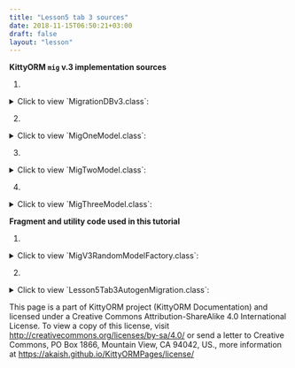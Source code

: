 ```yaml
---
title: "Lesson5 tab 3 sources"
date: 2018-11-15T06:50:21+03:00
draft: false
layout: "lesson"
---
```

**KittyORM `mig` v.3 implementation sources**

1. 
<details> 
  <summary>Click to view `MigrationDBv3.class`: </summary>
{{< highlight java "linenos=inline, linenostart=1">}}
@KITTY_DATABASE(
        isLoggingOn = true,
        isProductionOn = false,
        isKittyDexUtilLoggingEnabled = false,
        logTag = MigrationDBv3.LTAG,
        databaseName = "mig",
        databaseVersion = 3,
        domainPackageNames = {"net.akaish.kittyormdemo.sqlite.migrations.migv3"}
)
@KITTY_DATABASE_REGISTRY(
        domainModels = {
                net.akaish.kittyormdemo.sqlite.migrations.migv3.MigOneModel.class,
                net.akaish.kittyormdemo.sqlite.migrations.migv3.MigTwoModel.class,
                net.akaish.kittyormdemo.sqlite.migrations.migv3.MigThreeModel.class
        }
)
@KITTY_DATABASE_HELPER(
        onUpgradeBehavior = KITTY_DATABASE_HELPER.UpgradeBehavior.USE_SIMPLE_MIGRATIONS
)
public class MigrationDBv3 extends KittyDatabase {

    public static final String LTAG = "MIGv3";
    /**
     * KittyORM main database class that represents bootstrap and holder for all related with database
     * components.
     *
     * @param ctx
     */
    public MigrationDBv3(Context ctx) {
        super(ctx);
    }
}
{{< /highlight >}} 
</details>

2. 
<details> 
  <summary>Click to view `MigOneModel.class`: </summary>
{{< highlight java "linenos=inline, linenostart=1">}}
@KITTY_TABLE(
        tableName = "mig_one"
)
public class MigOneModel extends KittyModel {
    @KITTY_COLUMN(
            columnOrder = 0,
            isIPK = true)
    public Long id;

    @KITTY_COLUMN(
            columnOrder = 1
    )
    @NOT_NULL
    @DEFAULT(predefinedLiteralValue = LiteralValues.CURRENT_DATE)
    public String creationDate;

    @KITTY_COLUMN(
            columnOrder = 2
    )
    @DEFAULT(signedInteger = 228)
    @ONE_COLUMN_INDEX(indexName = "m1_di_index")
    public Integer defaultInteger;

    public String toString() {
        return new StringBuilder(64)
                .append("[ id = ")
                .append(id)
                .append(" ; creationDate = ")
                .append(creationDate)
                .append(" ; someInteger = ")
                .append(defaultInteger)
                .append(" ]").toString();
    }
}
{{< /highlight >}} 
</details>

3. 
<details> 
  <summary>Click to view `MigTwoModel.class`: </summary>
{{< highlight java "linenos=inline, linenostart=1">}}
@KITTY_TABLE(
        tableName = "mig_two"
)
public class MigTwoModel extends KittyModel {

    @KITTY_COLUMN(
            columnOrder = 0,
            isIPK = true
    )
    public Long id;

    @KITTY_COLUMN(
            columnOrder = 1
    )
    @FOREIGN_KEY(
            reference = @FOREIGN_KEY_REFERENCE(
                    foreignTableName = "mig_one",
                    foreignTableColumns = {"id"},
                    onUpdate = OnUpdateDeleteActions.CASCADE,
                    onDelete = OnUpdateDeleteActions.CASCADE
            )
    )
    public Long migOneReference;

    @KITTY_COLUMN(columnOrder = 2)
    public Animals someAnimal;

    @KITTY_COLUMN(
            columnOrder = 3,
            columnAffinity = TypeAffinities.TEXT
    )
    @KITTY_COLUMN_SERIALIZATION
    public AnimalSounds someAnimalSound;

    String someAnimalSoundSerialize() {
        if(someAnimalSound == null) return null;
        return new GsonBuilder().create().toJson(someAnimalSound);
    }

    AnimalSounds someAnimalSoundDeserialize(String cvData) {
        if(cvData == null) return null;
        if(cvData.length() == 0) return null;
        return new GsonBuilder().create().fromJson(cvData, AnimalSounds.class);
    }

    @Override
    public String toString() {
        return new StringBuilder(64)
                .append("[ id = ")
                .append(id)
                .append(" ; migOneReference = ")
                .append(migOneReference)
                .append(" ; someAnimal = ")
                .append(someAnimal)
                .append(" ; someAnimalSound = ")
                .append(someAnimalSoundSerialize())
                .append(" ] ").toString();
    }
}
{{< /highlight >}} 
</details>

4. 
<details> 
  <summary>Click to view `MigThreeModel.class`: </summary>
{{< highlight java "linenos=inline, linenostart=1">}}
@KITTY_TABLE(tableName = "mig_three")
public class MigThreeModel extends KittyModel {

    @KITTY_COLUMN(
            columnOrder = 0,
            isIPK = true
    )
    public Long id;

    @KITTY_COLUMN(
            columnOrder = 1
    )
    @NOT_NULL
    @DEFAULT(
            literalValue = "\'Something random\'"
    )
    public String someValue;

    public String toString() {
        return new StringBuilder(32)
                .append("[ id = ")
                .append(id)
                .append(" ; someValue = ")
                .append(someValue)
                .append(" ]").toString();
    }
}
{{< /highlight >}} 
</details>

**Fragment and utility code used in this tutorial**

1. 
<details> 
  <summary>Click to view `MigV3RandomModelFactory.class`: </summary>
{{< highlight java "linenos=inline, linenostart=1">}}
public class MigV3RandomModelFactory {
    final Context context;
    final Random rnd;

    private final SparseArray<String> randomAnimalSays = new SparseArray<>();
    private final SparseArray<String> randomAnimalLocalizedName = new SparseArray<>();

    public MigV3RandomModelFactory(Context ctx) {
        this.context = ctx;
        this.rnd = new Random();

        // Lol, getContext().getString() method is fucking slow, calling for each new random model this method twice causes 55% of all execution time of generating new random model (!)
        // Right now getting those string causes only 14% of execution time
        randomAnimalSays.append(Animals.getLocalizedAnimalSaysResource(Animals.BEAR), context.getString(Animals.getLocalizedAnimalSaysResource(Animals.BEAR)));
        randomAnimalSays.append(Animals.getLocalizedAnimalSaysResource(Animals.CAT), context.getString(Animals.getLocalizedAnimalSaysResource(Animals.CAT)));
        randomAnimalSays.append(Animals.getLocalizedAnimalSaysResource(Animals.DOG), context.getString(Animals.getLocalizedAnimalSaysResource(Animals.DOG)));
        randomAnimalSays.append(Animals.getLocalizedAnimalSaysResource(Animals.GOAT), context.getString(Animals.getLocalizedAnimalSaysResource(Animals.GOAT)));
        randomAnimalSays.append(Animals.getLocalizedAnimalSaysResource(Animals.LION), context.getString(Animals.getLocalizedAnimalSaysResource(Animals.LION)));
        randomAnimalSays.append(Animals.getLocalizedAnimalSaysResource(Animals.SHEEP), context.getString(Animals.getLocalizedAnimalSaysResource(Animals.SHEEP)));
        randomAnimalSays.append(Animals.getLocalizedAnimalSaysResource(Animals.TIGER), context.getString(Animals.getLocalizedAnimalSaysResource(Animals.TIGER)));
        randomAnimalSays.append(Animals.getLocalizedAnimalSaysResource(Animals.WOLF), context.getString(Animals.getLocalizedAnimalSaysResource(Animals.WOLF)));


        randomAnimalLocalizedName.append(Animals.getLocalizedAnimalNameResource(Animals.BEAR), context.getString(Animals.getLocalizedAnimalNameResource(Animals.BEAR)));
        randomAnimalLocalizedName.append(Animals.getLocalizedAnimalNameResource(Animals.CAT), context.getString(Animals.getLocalizedAnimalNameResource(Animals.CAT)));
        randomAnimalLocalizedName.append(Animals.getLocalizedAnimalNameResource(Animals.DOG), context.getString(Animals.getLocalizedAnimalNameResource(Animals.DOG)));
        randomAnimalLocalizedName.append(Animals.getLocalizedAnimalNameResource(Animals.GOAT), context.getString(Animals.getLocalizedAnimalNameResource(Animals.GOAT)));
        randomAnimalLocalizedName.append(Animals.getLocalizedAnimalNameResource(Animals.LION), context.getString(Animals.getLocalizedAnimalNameResource(Animals.LION)));
        randomAnimalLocalizedName.append(Animals.getLocalizedAnimalNameResource(Animals.SHEEP), context.getString(Animals.getLocalizedAnimalNameResource(Animals.SHEEP)));
        randomAnimalLocalizedName.append(Animals.getLocalizedAnimalNameResource(Animals.TIGER), context.getString(Animals.getLocalizedAnimalNameResource(Animals.TIGER)));
        randomAnimalLocalizedName.append(Animals.getLocalizedAnimalNameResource(Animals.WOLF), context.getString(Animals.getLocalizedAnimalNameResource(Animals.WOLF)));
    }

    public MigOneModel newM1RndModel() {
        return newM1RndModel(rnd.nextBoolean(), rnd.nextBoolean());
    }

    public MigOneModel newM1RndModel(boolean setCDDefault, boolean setDefaultInteger) {
        MigOneModel model = new MigOneModel();
        if(setCDDefault)
            model.setFieldExclusion("creationDate");
        else
            model.creationDate = new Date(System.currentTimeMillis()).toString();
        if(setCDDefault)
            model.setFieldExclusion("defaultInteger");
        else
            model.defaultInteger = rnd.nextInt();
        return model;
    }

    public MigTwoModel newM2RndModel(ArrayList<MigOneModel> models) {
        if(models == null)
            throw new IllegalArgumentException("M3RMF#newM2RndModel bad model collection provided!");
        if(models.size() == 0)
            throw new IllegalArgumentException("M3RMF#newM2RndModel bad model collection provided!");
        int mlSize = models.size();
        return newM2RndModel(models.get(rnd.nextInt(mlSize)).id);
    }

    public MigTwoModel newM2RndModel(Long migOneReference) {
        if(migOneReference == null)
            throw new IllegalArgumentException("M3RMF#newM2RndModel bad reference id provided!");
        MigTwoModel model = new MigTwoModel();
        model.someAnimal = Animals.rndAnimal(rnd);
        model.migOneReference = migOneReference;
        AnimalSounds animalSounds = new AnimalSounds();
        animalSounds.animalName = randomAnimalLocalizedName.get(Animals.getLocalizedAnimalNameResource(model.someAnimal));
        animalSounds.animalSounds = randomAnimalSays.get(Animals.getLocalizedAnimalSaysResource(model.someAnimal));
        model.someAnimalSound = animalSounds;
        return model;
    }

    static final String[] M3_SOME_VALUES = {"One", "Apple", "Wolf", "Plane", "Name", "Fear of being alone", "Despair", "Death", "Do not look for meaning where it is not"};

    public MigThreeModel newM3RndModel() {
        return newM3RndModel(rnd.nextBoolean());
    }

    public MigThreeModel newM3RndModel(boolean setDefaultValue) {
        MigThreeModel model = new MigThreeModel();
        if(setDefaultValue)
            model.setFieldExclusion("someValue");
        else
            model.someValue = M3_SOME_VALUES[rnd.nextInt(M3_SOME_VALUES.length)];
        return model;
    }
}
{{< /highlight >}} 
</details>

2. 
<details> 
  <summary>Click to view `Lesson5Tab3AutogenMigration.class`: </summary>
{{< highlight java "linenos=inline, linenostart=1">}}
public class Lesson5Tab3AutogenMigration extends Lesson5BaseFragment {

    private MigrationDBv3 databaseV3;
    private SharedPreferencesMigDB sf;

    private Button insertRandomButton;
    private Button clearTableButton;
    private Button deleteDatabaseButton;

    private ListView eventsListView;

    private TextView statusTV;

    private MigDatabaseState mdbState;

    final static int DB_IMPLEMENTATION_VERSION = 3;
    final static int TABLE_AMOUNT = 3;

    public Lesson5Tab3AutogenMigration() {}

    @Override
    public View onCreateView(LayoutInflater inflater, ViewGroup container, Bundle savedInstanceState) {
        View rootView = inflater.inflate(R.layout.lesson5_tab3_auto_migration, container, false);

        insertRandomButton = rootView.findViewById(R.id.l5_t3_go_button);
        clearTableButton = rootView.findViewById(R.id.l5_t3_clear_button);
        deleteDatabaseButton = rootView.findViewById(R.id.l5_t3_delete_database_button);

        eventsListView = rootView.findViewById(R.id.l5_t3_actions);

        insertRandomButton.setOnClickListener(new View.OnClickListener() {
            @Override
            public void onClick(View v) {
                insert25RND();
            }
        });

        clearTableButton.setOnClickListener(new View.OnClickListener() {
            @Override
            public void onClick(View v) {
                clearTable();
            }
        });

        deleteDatabaseButton.setOnClickListener(new View.OnClickListener() {
            @Override
            public void onClick(View v) {
                deleteDatabase();
            }
        });

        statusTV = rootView.findViewById(R.id.l5_t3_status);


        setUpExpandedList(
                rootView,
                R.id._l5_t3_expanded_panel_list,
                R.id._l5_t3_expanded_panel_text,
                R.string._l5_t3_expanded_text_pattern
        );

        reloadTableExpandedList();
        reloadStatus();
        return rootView;
    }

    public MigDatabaseState getMdbState(Context context, int implVersion, String[] tables) {
        if(mdbState != null) return mdbState;
        mdbState = new MigDatabaseState(implVersion, tables, context, getSf());
        return mdbState;
    }

    public void reloadStatus() {
        if(statusTV != null) {
            statusTV.setText(getMdbState(getContext(), DB_IMPLEMENTATION_VERSION, new String[] {M1M1TN, M1M2TN, M1M3TN}).toString());
        }
    }


    @Override
    public void onVisible() {
        reloadTableExpandedList();
        reloadStatus();
    }

    private SharedPreferencesMigDB getSf() {
        if(sf != null) return sf;
        sf = new SharedPreferencesMigDB(getContext());
        return sf;
    }

    private MigrationDBv3 getDatabase() {
        // retrieving existing database after upgrade -> downgrade would cause onUpgrade() script would be run after mapper fetching
        databaseV3 = new MigrationDBv3(getContext());
        return databaseV3;
    }

    private void insert25RND() {
        new InsertRandomAsync().execute(0l);
    }

    private void clearTable() {
        new WipeAsync().execute(0l);
    }

    private void deleteDatabase() {
        new DeleteDatabaseAsync().execute(0l);
    }

    private void reloadTableExpandedList() {
        new ReloadTableAsync().execute(0l);
    }

    @Override
    protected int snackbarMessageResource() {
        return R.string._l5_t3_snackbar_message;
    }



    // Asyncs

    class ReloadTableAsync extends AsyncTask<Long, Long, List<String>> {

        @Override
        protected List<String> doInBackground(Long... params) {
            LinkedList<String> toListView = new LinkedList<>();
            if(getSf().isDatabaseCreated() && !getSf().isDatabaseDeletedManually() && getSf().currentMigDBVersion() == DB_IMPLEMENTATION_VERSION) {
                // T1
                KittyMapper mapper = getDatabase().getMapper(MigOneModel.class);
                List<MigOneModel> m1Models = mapper.findAll();
                mapper.close();
                // T2
                KittyMapper mapperT2 = getDatabase().getMapper(MigTwoModel.class);
                List<MigTwoModel> m2Models = mapperT2.findAll();
                mapper.close();
                // T3
                KittyMapper mapperT3 = getDatabase().getMapper(MigThreeModel.class);
                List<MigThreeModel> m3Models = mapperT3.findAll();
                mapper.close();

                if(m1Models == null) {
                    toListView.addLast(format(getContext().getString(R.string._l5_t3_m1_db), 0));
                } else {
                    toListView.addLast(format(getContext().getString(R.string._l5_t3_m1_db), m1Models.size()));
                    Iterator<MigOneModel> mI = m1Models.iterator();
                    while (mI.hasNext()) {
                        toListView.addLast(mI.next().toString());
                    }
                }
                if(m2Models == null) {
                    toListView.addLast(format(getContext().getString(R.string._l5_t3_m2_db), 0));
                } else {
                    toListView.addLast(format(getContext().getString(R.string._l5_t3_m2_db), m2Models.size()));
                    Iterator<MigTwoModel> mI = m2Models.iterator();
                    while (mI.hasNext()) {
                        toListView.addLast(mI.next().toString());
                    }
                }
                if(m3Models == null) {
                    toListView.addLast(format(getContext().getString(R.string._l5_t3_m3_db), 0));
                } else {
                    toListView.addLast(format(getContext().getString(R.string._l5_t3_m3_db), m2Models.size()));
                    Iterator<MigThreeModel> mI = m3Models.iterator();
                    while (mI.hasNext()) {
                        toListView.addLast(mI.next().toString());
                    }
                }
                return toListView;
            } else {
                if(!getSf().isDatabaseCreated() || getSf().isDatabaseDeletedManually()) {
                    toListView.addLast(getString(R.string._l5_t3_m1_db_doesnt_exist));
                    return toListView;
                } else {
                    toListView.addLast(format(getString(R.string._l5_t3_m1_db_has_different_version), getSf().currentMigDBVersion()));
                    return toListView;
                }
            }
        }

        @Override
        protected void onPostExecute(List<String> result) {
            int tableAmount = TABLE_AMOUNT;
            if(getSf().isDatabaseDeletedManually() || !getSf().isDatabaseCreated() || getSf().currentMigDBVersion() != DB_IMPLEMENTATION_VERSION)
                tableAmount = 0;
            if(result != null) {
                events.setAdapter(new MigAdapter(getContext(), result));
                int recordsAmount = result.size() - tableAmount;
                if(tableAmount == 0)
                    recordsAmount = 0;
                expandedTitle.setText(format(expandeddTitlePattern, recordsAmount, tableAmount));
            } else {
                events.setAdapter(new MigAdapter(getContext(), new LinkedList<String>()));
                expandedTitle.setText(format(expandeddTitlePattern, 0, tableAmount));
            }
        }
    }

    private static final String ERR_STRING_WIPE = "Lesson5tab3WipeDataError, see exception details!";

    class WipeAsync extends AsyncTask<Long, Long, WipeAsyncResult> {

        ProgressDialog dialog;

        @Override
        protected void onPreExecute() {
            dialog = ProgressDialog.show(
                    getLessonActivity(),
                    getString(R.string._l5_t3_running_requested_operation_pg_title),
                    getString(R.string._l5_t3_running_requested_operation_pg_body)
            );
            dialog.setCancelable(false);
        }

        @Override
        protected WipeAsyncResult doInBackground(Long... params) {
            if(getSf().isDatabaseCreated() && !getSf().isDatabaseDeletedManually() && getSf().currentMigDBVersion() == DB_IMPLEMENTATION_VERSION) {
                try {
                    KittyMapper mapper = getDatabase().getMapper(MigOneModel.class);
                    KittyMapper mapper2 = getDatabase().getMapper(MigTwoModel.class);
                    KittyMapper mapper3 = getDatabase().getMapper(MigThreeModel.class);
                    long recordsCount = mapper.countAll() + mapper2.countAll() + mapper3.countAll();
                    long affected = mapper.deleteAll() + mapper2.deleteAll() + mapper3.deleteAll();
                    mapper.close(); mapper2.close(); mapper3.close();
                    return new WipeAsyncResult(true, false, DB_IMPLEMENTATION_VERSION, affected, recordsCount);
                } catch (Exception e) {
                    Log.e(MigrationDBv3.LTAG, ERR_STRING_WIPE, e);
                    if (e instanceof KittyRuntimeException) {
                        if (((KittyRuntimeException) e).getNestedException() != null) {
                            Log.e(MigrationDBv3.LTAG, ERR_STRING_WIPE, ((KittyRuntimeException) e).getNestedException());
                        }
                    }
                    return new WipeAsyncResult(true, false, DB_IMPLEMENTATION_VERSION, -1l, -1l);
                }
            } else {
                return new WipeAsyncResult(
                        getSf().isDatabaseCreated(),
                        getSf().isDatabaseDeletedManually(),
                        getSf().currentMigDBVersion(),
                        -1l, -1l);
            }
        }

        @Override
        protected void onPostExecute(WipeAsyncResult result) {
            dialog.cancel();

            if (eventsListView != null) {
                eventsListView.setAdapter(new BasicArrayAdapter(getContext(), new LinkedList<String>()));
                eventsListView.setOnTouchListener(new View.OnTouchListener() {

                    // Setting on Touch Listener for handling the touch inside ScrollView
                    @Override
                    public boolean onTouch(View v, MotionEvent event) {
                        // Disallow the touch request for parent scroll on touch of child view
                        v.getParent().requestDisallowInterceptTouchEvent(true);
                        return false;
                    }
                });

                if(!result.isCreated) {
                    ((BasicArrayAdapter) eventsListView.getAdapter()).addItemLast(getString(R.string._l5_op_not_existing));
                } else if (result.isDeleted) {
                    ((BasicArrayAdapter) eventsListView.getAdapter()).addItemLast(getString(R.string._l5_op_deleted));
                } else if (result.dbVersion != DB_IMPLEMENTATION_VERSION) {
                    if(result.dbVersion < 1) {
                        ((BasicArrayAdapter) eventsListView.getAdapter()).addItemLast(format(getString(R.string._l5_op_mig_version_is_lower), result.dbVersion, DB_IMPLEMENTATION_VERSION));
                    } else {
                        ((BasicArrayAdapter) eventsListView.getAdapter()).addItemLast(format(getString(R.string._l5_op_mig_version_is_higher), result.dbVersion, DB_IMPLEMENTATION_VERSION));
                    }
                } else if (result.recordsCount > -1 && result.affectedRows > -1) {
                    ((BasicArrayAdapter) eventsListView.getAdapter()).addItemLast(format(getString(R.string._l5_t3_count_to_events), result.recordsCount));
                    ((BasicArrayAdapter) eventsListView.getAdapter()).addItemLast(format(getString(R.string._l5_t3_deleted_to_events), result.affectedRows));
                } else {
                    ((BasicArrayAdapter) eventsListView.getAdapter()).addItemLast(getString(R.string._l5_t3_error_event));
                }
                ((BasicArrayAdapter) eventsListView.getAdapter()).notifyDataSetChanged();
                reloadTableExpandedList();
                reloadStatus();
            }
        }
    }

    class WipeAsyncResult {
        boolean isCreated;
        boolean isDeleted;
        int dbVersion;
        Long affectedRows;
        Long recordsCount;

        public WipeAsyncResult(boolean isCreated, boolean isDeleted, int dbVersion,
                               Long affectedRows, Long recordsCount) {
            this.isCreated = isCreated;
            this.isDeleted = isDeleted;
            this.dbVersion = dbVersion;
            this.affectedRows = affectedRows;
            this.recordsCount = recordsCount;
        }
    }

    static final int INSERT_AMOUNT = 25;
    static final int INSERT_FK_AMOUNT = 10;

    static final String ERR_INSERT_RND = "Lesson5tab3InsertRNDDataError, see exception details!";

    class InsertRandomAsync extends AsyncTask<Long, Long, InsertRandomResults> {
        ProgressDialog dialog;

        @Override
        protected void onPreExecute() {
            dialog = ProgressDialog.show(
                    getLessonActivity(),
                    getString(R.string._l5_t3_running_requested_operation_pg_title),
                    getString(R.string._l5_t3_running_requested_operation_pg_body)
            );
            dialog.setCancelable(false);
        }

        @Override
        protected InsertRandomResults doInBackground(Long... strings) {
            if(getSf().currentMigDBVersion() > DB_IMPLEMENTATION_VERSION) {
                return new InsertRandomResults(
                        null,
                        null,
                        null,
                        -1l,
                        -1l,
                        -1l,
                        false,
                        getSf().currentMigDBVersion()
                );
            } else {
                try {
                    KittyMapper mapper = getDatabase().getMapper(MigOneModel.class);
                    KittyMapper mapper2 = getDatabase().getMapper(MigTwoModel.class);
                    KittyMapper mapper3 = getDatabase().getMapper(MigThreeModel.class);
                    long recordsCount = mapper.countAll() + mapper2.countAll() + mapper3.countAll();

                    boolean deleteData = getSf().currentMigDBVersion() == DB_IMPLEMENTATION_VERSION;

                    long affected;

                    if(deleteData)
                        affected = mapper.deleteAll() + mapper2.deleteAll() + mapper3.deleteAll();
                    else
                        affected = 0l;

                    LinkedList<MigOneModel> modelsToInsert = new LinkedList<>();
                    LinkedList<MigTwoModel> models2ToInsert = new LinkedList<>();
                    LinkedList<MigThreeModel> models3ToInsert = new LinkedList<>();

                    getSf().setDatabaseCreated(true);
                    getSf().setCurrentMigDBVersion(DB_IMPLEMENTATION_VERSION);
                    getSf().setDatabaseDeletedManually(false);

                    MigV3RandomModelFactory factory = new MigV3RandomModelFactory(getContext());

                    for (int i = 0; i < INSERT_AMOUNT; i++) {
                        MigOneModel m = factory.newM1RndModel();
                        modelsToInsert.addLast(m);
                    }
                    mapper.insertInTransaction(modelsToInsert);
                    List<MigOneModel> models = mapper.findAll();
                    Iterator<MigOneModel> mI = models.iterator();
                    LinkedList<String> out = new LinkedList<>();
                    while (mI.hasNext()) {
                        out.addLast(mI.next().toString());
                    }

                    for (int i = 0; i < INSERT_FK_AMOUNT; i++) {
                        MigTwoModel m = factory.newM2RndModel((ArrayList<MigOneModel>) models);
                        models2ToInsert.addLast(m);
                    }
                    mapper2.insertInTransaction(models2ToInsert);
                    List<MigTwoModel> models2 = mapper2.findAll();
                    LinkedList<String> out2 = new LinkedList<>();
                    Iterator<MigTwoModel> mI2 = models2.iterator();
                    while (mI2.hasNext()) {
                        out2.addLast(mI2.next().toString());
                    }

                    for (int i = 0; i < INSERT_AMOUNT; i++) {
                        MigThreeModel m = factory.newM3RndModel();
                        models3ToInsert.addLast(m);
                    }
                    mapper3.insertInTransaction(models3ToInsert);
                    List<MigThreeModel> models3 = mapper3.findAll();
                    LinkedList<String> out3 = new LinkedList<>();
                    Iterator<MigThreeModel> mI3 = models3.iterator();
                    while (mI3.hasNext()) {
                        out3.addLast(mI3.next().toString());
                    }

                    long recordsCountAfter = mapper.countAll() + mapper2.countAll() + mapper3.countAll();
                    mapper.close(); mapper2.close(); mapper3.close();
                    return new InsertRandomResults(out, out2, out3, affected, recordsCount, recordsCountAfter, true, getSf().currentMigDBVersion());
                } catch (Exception e) {
                    Log.e(MigrationDBv3.LTAG, ERR_INSERT_RND, e);
                    if (e instanceof KittyRuntimeException) {
                        if (((KittyRuntimeException) e).getNestedException() != null) {
                            Log.e(MigrationDBv3.LTAG, ERR_INSERT_RND, ((KittyRuntimeException) e).getNestedException());
                        }
                    }
                    return new InsertRandomResults(
                            null,
                            null,
                            null,
                            -1l,
                            -1l,
                            -1l,
                            false,
                            getSf().currentMigDBVersion()
                    );
                }
            }
        }

        @Override
        protected void onPostExecute(InsertRandomResults result) {
            dialog.cancel();
            if (eventsListView != null) {
                eventsListView.setAdapter(new BasicArrayAdapter(getContext(), new LinkedList<String>()));
                eventsListView.setOnTouchListener(new View.OnTouchListener() {

                    // Setting on Touch Listener for handling the touch inside ScrollView
                    @Override
                    public boolean onTouch(View v, MotionEvent event) {
                        // Disallow the touch request for parent scroll on touch of child view
                        v.getParent().requestDisallowInterceptTouchEvent(true);
                        return false;
                    }
                });
                if (result.operationSuccess) {
                    ((BasicArrayAdapter) eventsListView.getAdapter()).addItemLast(format(getString(R.string._l5_t3_count_to_events), result.modelsCountBefore));
                    ((BasicArrayAdapter) eventsListView.getAdapter()).addItemLast(format(getString(R.string._l5_t3_deleted_to_events), result.deletedModelsAffectedRows));
                    for (String modelString : result.modelInsertionsM1) {
                        ((BasicArrayAdapter) eventsListView.getAdapter()).addItemLast(format(getString(R.string._l5_t3_inserted_to_events), M1M1TN, modelString));
                    }
                    for (String modelString2 : result.modelInsertionsM2) {
                        ((BasicArrayAdapter) eventsListView.getAdapter()).addItemLast(format(getString(R.string._l5_t3_inserted_to_events), M1M2TN, modelString2));
                    }
                    for (String modelString3 : result.modelInsertionsM3) {
                        ((BasicArrayAdapter) eventsListView.getAdapter()).addItemLast(format(getString(R.string._l5_t3_inserted_to_events), M1M3TN, modelString3));
                    }
                    ((BasicArrayAdapter) eventsListView.getAdapter()).addItemLast(format(getString(R.string._l5_t3_count_to_events), result.modelsCountAfter));
                } else {
                    if(getSf().currentMigDBVersion() > DB_IMPLEMENTATION_VERSION) {
                        ((BasicArrayAdapter) eventsListView.getAdapter()).addItemLast(format(getString(R.string._l5_op_mig_version_is_higher), result.dbVersion, DB_IMPLEMENTATION_VERSION));
                    } else {
                        ((BasicArrayAdapter) eventsListView.getAdapter()).addItemLast(getString(R.string._l5_t3_error_event));
                    }
                }
                ((BasicArrayAdapter) eventsListView.getAdapter()).notifyDataSetChanged();
                reloadTableExpandedList();
                reloadStatus();
            }
        }


    }

    class InsertRandomResults {
        List<String> modelInsertionsM1;
        List<String> modelInsertionsM2;
        List<String> modelInsertionsM3;
        long deletedModelsAffectedRows;
        long modelsCountBefore;
        long modelsCountAfter;
        boolean operationSuccess;
        int dbVersion;

        public InsertRandomResults(List<String> modelInsertionsM1, List<String> modelInsertionsM2,
                                   List<String> modelInsertionsM3, long deletedModelsAffectedRows,
                                   long modelsCountBefore, long modelsCountAfter, boolean opSuccess,
                                   int dbVersion) {
            this.modelInsertionsM1 = modelInsertionsM1;
            this.modelInsertionsM2 = modelInsertionsM2;
            this.modelInsertionsM3 = modelInsertionsM3;
            this.deletedModelsAffectedRows = deletedModelsAffectedRows;
            this.modelsCountBefore = modelsCountBefore;
            this.modelsCountAfter = modelsCountAfter;
            this.operationSuccess = opSuccess;
            this.dbVersion = dbVersion;
        }
    }

    static final String ERR_DELETION = "Lesson5tab3DBDeleteError, see exception details!";

    class DeleteDatabaseAsync extends AsyncTask<Long, Long, Integer> {
        ProgressDialog dialog;

        final int DELETED = 1;
        final int NOT_DELETED = 2;
        final int ERROR = 3;

        @Override
        protected void onPreExecute() {
            dialog = ProgressDialog.show(
                    getLessonActivity(),
                    getString(R.string._l5_t3_running_requested_operation_pg_title),
                    getString(R.string._l5_t3_running_requested_operation_pg_body)
            );
            dialog.setCancelable(false);
        }

        @Override
        protected Integer doInBackground(Long... strings) {
            try {
                boolean deleted = getDatabase().deleteDatabase();
                getSf().setDatabaseDeletedManually(true);
                getSf().setDatabaseCreated(false);
                getSf().setCurrentMigDBVersion(-1);
                if(deleted)
                    return DELETED;
                else
                    return NOT_DELETED;
            } catch (Exception e) {
                Log.e(MigrationDBv3.LTAG, ERR_DELETION, e);
                if (e instanceof KittyRuntimeException) {
                    if (((KittyRuntimeException) e).getNestedException() != null) {
                        Log.e(MigrationDBv3.LTAG, ERR_DELETION, ((KittyRuntimeException) e).getNestedException());
                    }
                }
                return ERROR;
            }
        }

        @Override
        protected void onPostExecute(Integer result) {
            dialog.cancel();
            if (eventsListView != null) {
                eventsListView.setAdapter(new BasicArrayAdapter(getContext(), new LinkedList<String>()));
                eventsListView.setOnTouchListener(new View.OnTouchListener() {

                    // Setting on Touch Listener for handling the touch inside ScrollView
                    @Override
                    public boolean onTouch(View v, MotionEvent event) {
                        // Disallow the touch request for parent scroll on touch of child view
                        v.getParent().requestDisallowInterceptTouchEvent(true);
                        return false;
                    }
                });
                switch (result) {
                    case DELETED:
                        ((BasicArrayAdapter) eventsListView.getAdapter()).addItemLast(format(getString(R.string._l5_t3_delete_db_success)));
                        break;
                    case NOT_DELETED:
                        ((BasicArrayAdapter) eventsListView.getAdapter()).addItemLast(format(getString(R.string._l5_t3_delete_db_fail)));
                        break;
                    case ERROR:
                        ((BasicArrayAdapter) eventsListView.getAdapter()).addItemLast(format(getString(R.string._l5_t3_error_event)));
                        break;
                }
                ((BasicArrayAdapter) eventsListView.getAdapter()).notifyDataSetChanged();
                reloadTableExpandedList();
                reloadStatus();
            }
        }
    }

    // Expanded list
    MigAdapter migAdapter;

    @Override
    protected void setUpExpandedList(View rootView, int eventsId, int eventsTitleId, int eventTitleStringPattern) {
        events = (ListView) rootView.findViewById(eventsId);
        expandedTitle = (TextView) rootView.findViewById(eventsTitleId);
        expandeddTitlePattern = getString(eventTitleStringPattern);

        expandedTitle.setText(format(expandeddTitlePattern, 0));

        if(expandedAdapter == null) {
            migAdapter = new MigAdapter(getContext(), new LinkedList<String>());
        }

        events.setAdapter(migAdapter);
        events.setOnTouchListener(new View.OnTouchListener() {

            // Setting on Touch Listener for handling the touch inside ScrollView
            @Override
            public boolean onTouch(View v, MotionEvent event) {
                // Disallow the touch request for parent scroll on touch of child view
                v.getParent().requestDisallowInterceptTouchEvent(true);
                return false;
            }
        });
    }

    // Fab menu section

    @Override
    public View.OnClickListener helpFabMenuAction() {
        return new View.OnClickListener() {

            /**
             * Called when a view has been clicked.
             *
             * @param v The view that was clicked.
             */
            @Override
            public void onClick(View v) {
                ((KittyTutorialActivity) getParentFragment().getActivity()).showWebViewDialog(L5_T3_TUTORIAL);
            }
        };
    }

    @Override
    public View.OnClickListener sourceFabMenuAction() {
        return new View.OnClickListener() {

            /**
             * Called when a view has been clicked.
             *
             * @param v The view that was clicked.
             */
            @Override
            public void onClick(View v) {
                ((KittyTutorialActivity) getParentFragment().getActivity()).showWebViewDialog(L5_T3_SOURCE);
            }
        };
    }

    @Override
    public View.OnClickListener schemaFabMenuAction() {
        return new View.OnClickListener() {

            /**
             * Called when a view has been clicked.
             *
             * @param v The view that was clicked.
             */
            @Override
            public void onClick(View v) {
                ((KittyTutorialActivity) getParentFragment().getActivity()).showWebViewDialog(L5_T3_SCHEMA);
            }
        };
    }
}
{{< /highlight >}} 
</details>

This page is a part of KittyORM project (KittyORM Documentation) and licensed under a Creative Commons Attribution-ShareAlike 4.0 International License. To view a copy of this license, visit http://creativecommons.org/licenses/by-sa/4.0/ or send a letter to Creative Commons, PO Box 1866, Mountain View, CA 94042, US., more information at https://akaish.github.io/KittyORMPages/license/
